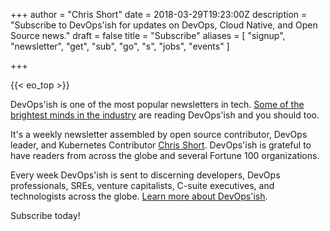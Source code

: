 +++
author = "Chris Short"
date = 2018-03-29T19:23:00Z
description = "Subscribe to DevOps'ish for updates on DevOps, Cloud Native, and Open Source news."
draft = false
title = "Subscribe"
aliases = [
	"signup",
	"newsletter",
	"get",
	"sub",
	"go",
	"s",
	"jobs",
	"events"
]

+++

{{< eo_top >}}

DevOps'ish is one of the most popular newsletters in tech. [Some of the brightest minds in the industry](/praise/) are reading DevOps'ish and you should too.

It's a weekly newsletter assembled by open source contributor, DevOps leader, and Kubernetes Contributor [Chris Short](https://chrisshort.me/). DevOps'ish is grateful to have readers from across the globe and several Fortune 100 organizations.

Every week DevOps'ish is sent to discerning developers, DevOps professionals, SREs, venture capitalists, C-suite executives, and technologists across the globe. [Learn more about DevOps'ish](/about/).

Subscribe today!
